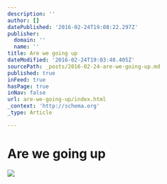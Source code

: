 ```yaml
---
description: ''
author: []
datePublished: '2016-02-24T19:08:22.297Z'
publisher:
  domain: ''
  name: ''
title: Are we going up
dateModified: '2016-02-24T19:03:40.405Z'
sourcePath: _posts/2016-02-24-are-we-going-up.md
published: true
inFeed: true
hasPage: true
inNav: false
url: are-we-going-up/index.html
_context: 'http://schema.org'
_type: Article

---
```

# Are we going up
![](https://the-grid-user-content.s3-us-west-2.amazonaws.com/918d1ef2-df08-4776-b093-e321faeee322.png)